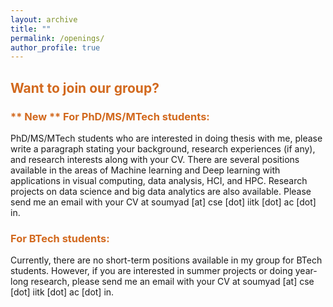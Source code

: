 ```yaml
---
layout: archive
title: ""
permalink: /openings/
author_profile: true
---
```


<h2> <span style="color:Chocolate">Want to join our group? </span></h2>

<!-- <h3> <span style="color:Chocolate"> For all prospective students: </span></h3> -->

<!-- <p>Prior knowledge in data analysis, machine learning, statistics, and visualization will be beneficial, but not mandatory. -->


<h3> <span style="color:Chocolate"> ** New ** For PhD/MS/MTech students: </span></h3>

<p>
PhD/MS/MTech students who are interested in doing thesis with me, please write a paragraph stating your background, research experiences (if any), and research interests along with your CV. There are several positions available in the areas of Machine learning and Deep learning with applications in visual computing, data analysis, HCI, and HPC. Research projects on data science and big data analytics are also available. Please send me an email with your CV at soumyad [at] cse [dot] iitk [dot] ac [dot] in. 


<h3> <span style="color:Chocolate"> For BTech students: </span></h3>

<p> Currently, there are no short-term positions available in my group for BTech students. However, if you are interested in summer projects or doing year-long research, please send me an email with your CV at soumyad [at] cse [dot] iitk [dot] ac [dot] in.


<!-- to do research on big data visual analytics, machine learning for visual computing, high performance and in situ visual analysis, and data science. <b>If you can devote a minimum of six months (preferably 1 year for doing something meaningful and publishable!), and are motivated to learn new concepts and have strong programming skills in C/C++ and Python then <u> please send me an email with your CV at soumyad [at] cse [dot] iitk [dot] ac [dot] in</u></b>.  -->


<!-- <p>I apologies if I am not able to respond to your email as I get many such requests. I will try my best to get back to you as soon as I can. -->